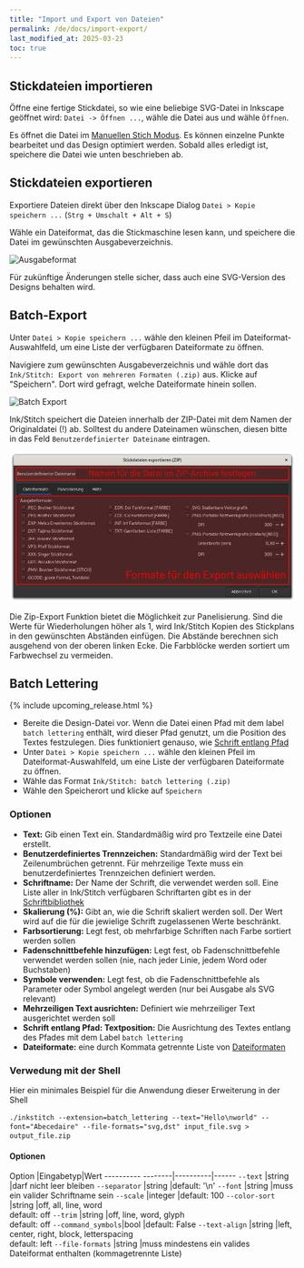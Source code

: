 ```yaml
---
title: "Import und Export von Dateien"
permalink: /de/docs/import-export/
last_modified_at: 2025-03-23
toc: true
---
```

## Stickdateien importieren

Öffne eine fertige Stickdatei, so wie eine beliebige SVG-Datei in Inkscape geöffnet wird: `Datei -> Öffnen ...`, wähle die Datei aus und wähle `Öffnen`.

Es öffnet die Datei im [Manuellen Stich Modus](/de/docs/stitches/manual-stitch). Es können einzelne Punkte bearbeitet und das Design optimiert werden. Sobald alles erledigt ist, speichere die Datei wie unten beschrieben ab.

## Stickdateien exportieren

Exportiere Dateien direkt über den Inkscape Dialog `Datei > Kopie speichern ...` (`Strg + Umschalt + Alt + S`)

Wähle ein Dateiformat, das die Stickmaschine lesen kann, und speichere die Datei im gewünschten Ausgabeverzeichnis.

![Ausgabeformat](/assets/images/docs/en/export-selection-field.jpg)

Für zukünftige Änderungen stelle sicher, dass auch eine SVG-Version des Designs behalten wird.

## Batch-Export

Unter `Datei > Kopie speichern ...` wähle den kleinen Pfeil im Dateiformat-Auswahlfeld, um eine Liste der verfügbaren Dateiformate zu öffnen.

Navigiere zum gewünschten Ausgabeverzeichnis und wähle dort das `Ink/Stitch: Export von mehreren Formaten (.zip)` aus. Klicke auf "Speichern". Dort wird  gefragt, welche Dateiformate hinein sollen.

![Batch Export](/assets/images/docs/en/export-batch.jpg)

Ink/Stitch speichert die Dateien innerhalb der ZIP-Datei mit dem Namen der Originaldatei (!) ab. Solltest du andere Dateinamen wünschen, diesen bitte in das Feld `Benutzerdefinierter Dateiname` eintragen.

![Batch export options](/assets/images/docs/de/zip-export1.png)

Die Zip-Export Funktion bietet die Möglichkeit zur Panelisierung. Sind die Werte für Wiederholungen höher als 1, wird Ink/Stitch Kopien des Stickplans in den gewünschten Abständen einfügen.
Die Abstände berechnen sich ausgehend von der oberen linken Ecke. Die Farbblöcke werden sortiert um Farbwechsel zu vermeiden.

## Batch Lettering

{% include upcoming_release.html %}

* Bereite die Design-Datei vor.
  Wenn die Datei einen Pfad mit dem label `batch lettering` enthält, wird dieser Pfad genutzt, um die Position des Textes festzulegen.
  Dies funktioniert genauso, wie [Schrift entlang Pfad](/de/docs/lettering/#schrift-entlang-pfad)
* Unter `Datei > Kopie speichern ...` wähle den kleinen Pfeil im Dateiformat-Auswahlfeld, um eine Liste der verfügbaren Dateiformate zu öffnen.
* Wähle das Format `Ink/Stitch: batch lettering (.zip)`
* Wähle den Speicherort und klicke auf `Speichern`

### Optionen

* **Text:** Gib einen Text ein. Standardmäßig wird pro Textzeile eine Datei erstellt.
* **Benutzerdefiniertes Trennzeichen:** Standardmäßig wird der Text bei Zeilenumbrüchen getrennt. Für mehrzeilige Texte muss ein benutzerdefiniertes Trennzeichen definiert werden.
* **Schriftname:** Der Name der Schrift, die verwendet werden soll. Eine Liste aller in Ink/Stitch verfügbaren Schriftarten gibt es in der [Schriftbibliothek](/de/fonts/font-library/)
* **Skalierung (%):** Gibt an, wie die Schrift skaliert werden soll. Der Wert wird auf die für die jewielige Schrift zugelassenen Werte beschränkt.
* **Farbsortierung:** Legt fest, ob mehrfarbige Schriften nach Farbe sortiert werden sollen
* **Fadenschnittbefehle hinzufügen:** Legt fest, ob Fadenschnittbefehle verwendet werden sollen (nie, nach jeder Linie, jedem Word oder Buchstaben)
* **Symbole verwenden:** Legt fest, ob die Fadenschnittbefehle als Parameter oder Symbol angelegt werden (nur bei Ausgabe als SVG relevant)
* **Mehrzeiligen Text ausrichten:** Definiert wie mehrzeiliger Text ausgerichtet werden soll
* **Schrift entlang Pfad: Textposition:** Die Ausrichtung des Textes entlang des Pfades mit dem Label `batch lettering`
* **Dateiformate:** eine durch Kommata getrennte Liste von [Dateiformaten](/de/docs/file-formats/#schreiben)

### Verwedung mit der Shell

Hier ein minimales Beispiel für die Anwendung dieser Erweiterung in der Shell

```
./inkstitch --extension=batch_lettering --text="Hello\nworld" --font="Abecedaire" --file-formats="svg,dst" input_file.svg > output_file.zip
```

#### Optionen

Option             |Eingabetyp|Wert
---------- --------|----------|------
`--text`           |string    |darf nicht leer bleiben
`--separator`      |string    |default: '\n'
`--font`           |string    |muss ein valider Schriftname sein
`--scale`          |integer   |default: 100
`--color-sort`     |string    |off, all, line, word<br>default: off
`--trim`           |string    |off, line, word, glyph<br>default: off 
`--command_symbols`|bool      |default: False
`--text-align`     |string    |left, center, right, block, letterspacing<br>default: left
`--file-formats`   |string    |muss mindestens ein valides Dateiformat enthalten (kommagetrennte Liste)
